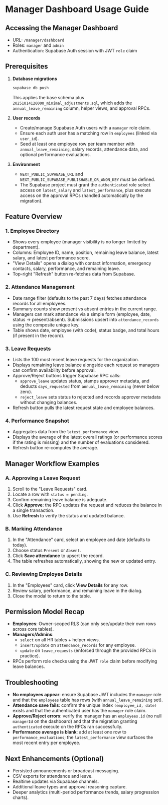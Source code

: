 # Manager Dashboard Usage Guide

## Accessing the Manager Dashboard

- URL: `/manager/dashboard`
- Roles: `manager` and `admin`
- Authentication: Supabase Auth session with JWT `role` claim

## Prerequisites

1. **Database migrations**

   ```bash
   supabase db push
   ```

   This applies the base schema plus `20251014120000_minimal_adjustments.sql`, which adds the `annual_leave_remaining` column, helper views, and approval RPCs.

2. **User records**

   - Create/manage Supabase Auth users with a `manager` role claim.
   - Ensure each auth user has a matching row in `employees` (linked via `user_id`).
   - Seed at least one employee row per team member with `annual_leave_remaining`, salary records, attendance data, and optional performance evaluations.

3. **Environment**
   - `NEXT_PUBLIC_SUPABASE_URL` and `NEXT_PUBLIC_SUPABASE_PUBLISHABLE_OR_ANON_KEY` must be defined.
   - The Supabase project must grant the `authenticated` role select access on `latest_salary` and `latest_performance`, plus execute access on the approval RPCs (handled automatically by the migration).

## Feature Overview

### 1. Employee Directory

- Shows every employee (manager visibility is no longer limited by department).
- Columns: Employee ID, name, position, remaining leave balance, latest salary, and latest performance score.
- "View Details" opens a dialog with contact information, emergency contacts, salary, performance, and remaining leave.
- Top-right "Refresh" button re-fetches data from Supabase.

### 2. Attendance Management

- Date range filter (defaults to the past 7 days) fetches attendance records for all employees.
- Summary counts show present vs absent entries in the current range.
- Managers can mark attendance via a simple form (employee, date, status → present/absent). Submissions upsert into `attendance_records` using the composite unique key.
- Table shows date, employee (with code), status badge, and total hours (if present in the record).

### 3. Leave Requests

- Lists the 100 most recent leave requests for the organization.
- Displays remaining leave balance alongside each request so managers can confirm availability before approval.
- Approve/Reject buttons trigger Supabase RPC calls:
  - `approve_leave` updates status, stamps approver metadata, and deducts `days_requested` from `annual_leave_remaining` (never below zero).
  - `reject_leave` sets status to rejected and records approver metadata without changing balances.
- Refresh button pulls the latest request state and employee balances.

### 4. Performance Snapshot

- Aggregates data from the `latest_performance` view.
- Displays the average of the latest overall ratings (or performance scores if the rating is missing) and the number of evaluations considered.
- Refresh button re-computes the average.

## Manager Workflow Examples

### A. Approving a Leave Request

1. Scroll to the "Leave Requests" card.
2. Locate a row with `status = pending`.
3. Confirm remaining leave balance is adequate.
4. Click **Approve**: the RPC updates the request and reduces the balance in a single transaction.
5. Use **Refresh** to verify the status and updated balance.

### B. Marking Attendance

1. In the "Attendance" card, select an employee and date (defaults to today).
2. Choose status `Present` or `Absent`.
3. Click **Save attendance** to upsert the record.
4. The table refreshes automatically, showing the new or updated entry.

### C. Reviewing Employee Details

1. In the "Employees" card, click **View Details** for any row.
2. Review salary, performance, and remaining leave in the dialog.
3. Close the modal to return to the table.

## Permission Model Recap

- **Employees**: Owner-scoped RLS (can only see/update their own rows across core tables).
- **Managers/Admins**:
  - `select` on all HR tables + helper views.
  - `insert/update` on `attendance_records` for any employee.
  - `update` on `leave_requests` (enforced through the provided RPCs in practice).
- RPCs perform role checks using the JWT `role` claim before modifying leave balances.

## Troubleshooting

- **No employees appear**: ensure Supabase JWT includes the `manager` role and that the `employees` table has rows (with `annual_leave_remaining` set).
- **Attendance save fails**: confirm the unique index `(employee_id, date)` exists and that the authenticated user has the `manager` role claim.
- **Approve/Reject errors**: verify the manager has an `employees.id` (no null `managerId` on the dashboard) and that the migration granting `authenticated` execute on the RPCs ran successfully.
- **Performance average is blank**: add at least one row to `performance_evaluations`; the `latest_performance` view surfaces the most recent entry per employee.

## Next Enhancements (Optional)

- Persisted announcements or broadcast messaging.
- CSV exports for attendance and leave.
- Realtime updates via Supabase channels.
- Additional leave types and approval reasoning capture.
- Deeper analytics (multi-period performance trends, salary progression charts).
